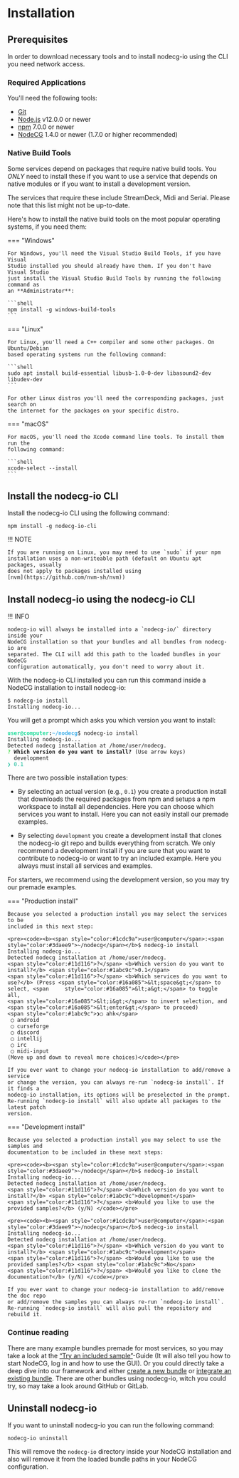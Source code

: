 # Installation

## Prerequisites

In order to download necessary tools and to install nodecg-io using the CLI you
need network access.

### Required Applications

You'll need the following tools:

-   [Git](https://git-scm.com)
-   [Node.js](https://nodejs.org/en/) v12.0.0 or newer
-   [npm](https://www.npmjs.com/get-npm) 7.0.0 or newer
-   [NodeCG](https://nodecg.dev/) 1.4.0 or newer (1.7.0 or higher recommended)

### Native Build Tools

Some services depend on packages that require native build tools. You _ONLY_
need to install these if you want to use a service that depends on native
modules or if you want to install a development version.

The services that require these include StreamDeck, Midi and Serial. Please note
that this list might not be up-to-date.

Here's how to install the native build tools on the most popular operating
systems, if you need them:

=== "Windows"

    For Windows, you'll need the Visual Studio Build Tools, if you have Visual
    Studio installed you should already have them. If you don't have Visual Studio
    just install the Visual Studio Build Tools by running the following command as
    an **Administrator**:

    ```shell
    npm install -g windows-build-tools
    ```

=== "Linux"

    For Linux, you'll need a C++ compiler and some other packages. On Ubuntu/Debian
    based operating systems run the following command:

    ```shell
    sudo apt install build-essential libusb-1.0-0-dev libasound2-dev libudev-dev
    ```

    For other Linux distros you'll need the corresponding packages, just search on
    the internet for the packages on your specific distro.

=== "macOS"

    For macOS, you'll need the Xcode command line tools. To install them run the
    following command:

    ```shell
    xcode-select --install
    ```

## Install the nodecg-io CLI

Install the nodecg-io CLI using the following command:

```shell
npm install -g nodecg-io-cli
```

!!! NOTE

    If you are running on Linux, you may need to use `sudo` if your npm
    installation uses a non-writeable path (default on Ubuntu apt packages, usually
    does not apply to packages installed using
    [nvm](https://github.com/nvm-sh/nvm))

## Install nodecg-io using the nodecg-io CLI

!!! INFO

    nodecg-io will always be installed into a `nodecg-io/` directory inside your
    NodeCG installation so that your bundles and all bundles from nodecg-io are
    separated. The CLI will add this path to the loaded bundles in your NodeCG
    configuration automatically, you don't need to worry about it.

With the nodecg-io CLI installed you can run this command inside a NodeCG
installation to install nodecg-io:

```shell
$ nodecg-io install
Installing nodecg-io...
```

You will get a prompt which asks you which version you want to install:

<pre><code><b><span style="color:#1cdc9a">user@computer</span>:<span   style="color:#3daee9">~/nodecg</span></b>$ nodecg-io install
Installing nodecg-io...
Detected nodecg installation at /home/user/nodecg.
<span style="color:#11d116">?</span> <b>Which version do you want to install?</b> (Use arrow keys) 
  development 
<span style="color:#1abc9c">❯ 0.1</span></code></pre>

There are two possible installation types:

-   By selecting an actual version (e.g., `0.1`) you create a production install
    that downloads the required packages from npm and setups a npm workspace to
    install all dependencies. Here you can choose which services you want to
    install. Here you can not easily install our premade examples.

-   By selecting `development` you create a development install that clones the
    nodecg-io git repo and builds everything from scratch. We only recommend a
    development install if you are sure that you want to contribute to nodecg-io
    or want to try an included example. Here you always must install all
    services and examples.

For starters, we recommend using the development version, so you may try our
premade examples.

=== "Production install"

    Because you selected a production install you may select the services to be
    included in this next step:

    <pre><code><b><span style="color:#1cdc9a">user@computer</span>:<span style="color:#3daee9">~/nodecg</span></b>$ nodecg-io install
    Installing nodecg-io...
    Detected nodecg installation at /home/user/nodecg.
    <span style="color:#11d116">?</span> <b>Which version do you want to install?</b> <span style="color:#1abc9c">0.1</span>
    <span style="color:#11d116">?</span> <b>Which services do you want to use?</b> (Press <span style="color:#16a085">&lt;space&gt;</span> to select, <span     style="color:#16a085">&lt;a&gt;</span> to toggle all,
    <span style="color:#16a085">&lt;i&gt;</span> to invert selection, and <span style="color:#16a085">&lt;enter&gt;</span> to proceed)
    <span style="color:#1abc9c">❯◯ ahk</span>
     ◯ android
     ◯ curseforge
     ◯ discord
     ◯ intellij
     ◯ irc
     ◯ midi-input
    (Move up and down to reveal more choices)</code></pre>

    If you ever want to change your nodecg-io installation to add/remove a service
    or change the version, you can always re-run `nodecg-io install`. If it finds a
    nodecg-io installation, its options will be preselected in the prompt.
    Re-running `nodecg-io install` will also update all packages to the latest patch
    version.

=== "Development install"

    Because you selected a production install you may select to use the samples and
    documentation to be included in these next steps:

    <pre><code><b><span style="color:#1cdc9a">user@computer</span>:<span style="color:#3daee9">~/nodecg</span></b>$ nodecg-io install
    Installing nodecg-io...
    Detected nodecg installation at /home/user/nodecg.
    <span style="color:#11d116">?</span> <b>Which version do you want to install?</b> <span style="color:#1abc9c">development</span>
    <span style="color:#11d116">?</span> <b>Would you like to use the provided samples?</b> (y/N) </code></pre>

    <pre><code><b><span style="color:#1cdc9a">user@computer</span>:<span style="color:#3daee9">~/nodecg</span></b>$ nodecg-io install
    Installing nodecg-io...
    Detected nodecg installation at /home/user/nodecg.
    <span style="color:#11d116">?</span> <b>Which version do you want to install?</b> <span style="color:#1abc9c">development</span>
    <span style="color:#11d116">?</span> <b>Would you like to use the provided samples?</b> <span style="color:#1abc9c">No</span>
    <span style="color:#11d116">?</span> <b>Would you like to clone the documentation?</b> (y/N) </code></pre>

    If you ever want to change your nodecg-io installation to add/remove the doc repo
    or add/remove the samples you can always re-run `nodecg-io install`.
    Re-running `nodecg-io install` will also pull the repository and rebuild it.

### Continue reading

There are many example bundles premade for most services, so you may take a look
at the
[“Try an included sample”](../getting_started/try_example_bundle.md)-Guide (It
will also tell you how to start NodeCG, log in and how to use the GUI). Or you
could directly take a deep dive into our framework and either
[create a new bundle](./create_new_bundle.md) or
[integrate an existing bundle](./existing_bundle.md). There are other bundles
using nodecg-io, witch you could try, so may take a look around GitHub or
GitLab.

## Uninstall nodecg-io

If you want to uninstall nodecg-io you can run the following command:

```shell
nodecg-io uninstall
```

This will remove the `nodecg-io` directory inside your NodeCG installation and
also will remove it from the loaded bundle paths in your NodeCG configuration.
